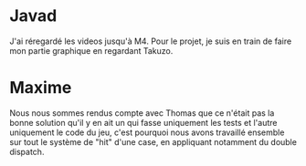 # Javad

J'ai réregardé les videos jusqu'à M4. Pour le projet, je suis en train de faire mon partie graphique en regardant Takuzo.

# Maxime

Nous nous sommes rendus compte avec Thomas que ce n'était pas la bonne solution qu'il y en ait un qui fasse uniquement les tests et l'autre uniquement le code du jeu, c'est pourquoi nous avons travaillé ensemble sur tout le système de "hit" d'une case, en appliquant notamment du double dispatch.